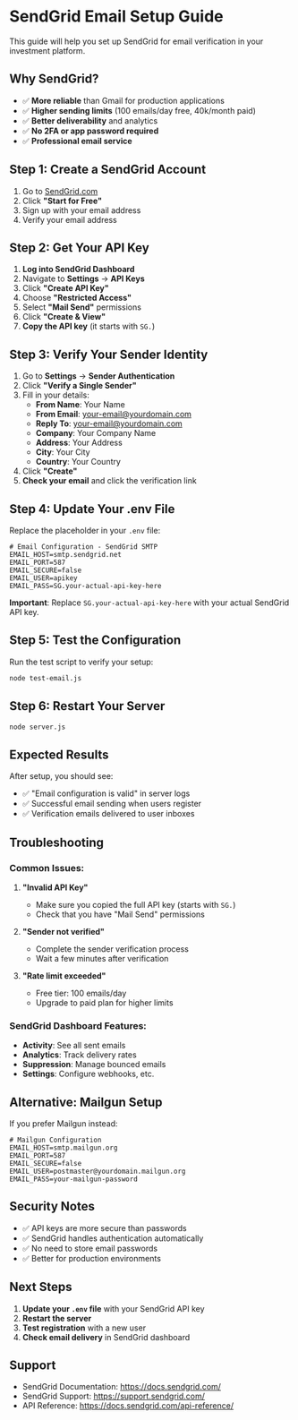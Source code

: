 # SendGrid Email Setup Guide

This guide will help you set up SendGrid for email verification in your investment platform.

## Why SendGrid?

- ✅ **More reliable** than Gmail for production applications
- ✅ **Higher sending limits** (100 emails/day free, 40k/month paid)
- ✅ **Better deliverability** and analytics
- ✅ **No 2FA or app password required**
- ✅ **Professional email service**

## Step 1: Create a SendGrid Account

1. Go to [SendGrid.com](https://sendgrid.com/)
2. Click **"Start for Free"**
3. Sign up with your email address
4. Verify your email address

## Step 2: Get Your API Key

1. **Log into SendGrid Dashboard**
2. Navigate to **Settings** → **API Keys**
3. Click **"Create API Key"**
4. Choose **"Restricted Access"**
5. Select **"Mail Send"** permissions
6. Click **"Create & View"**
7. **Copy the API key** (it starts with `SG.`)

## Step 3: Verify Your Sender Identity

1. Go to **Settings** → **Sender Authentication**
2. Click **"Verify a Single Sender"**
3. Fill in your details:
   - **From Name**: Your Name
   - **From Email**: your-email@yourdomain.com
   - **Reply To**: your-email@yourdomain.com
   - **Company**: Your Company Name
   - **Address**: Your Address
   - **City**: Your City
   - **Country**: Your Country
4. Click **"Create"**
5. **Check your email** and click the verification link

## Step 4: Update Your .env File

Replace the placeholder in your `.env` file:

```env
# Email Configuration - SendGrid SMTP
EMAIL_HOST=smtp.sendgrid.net
EMAIL_PORT=587
EMAIL_SECURE=false
EMAIL_USER=apikey
EMAIL_PASS=SG.your-actual-api-key-here
```

**Important**: Replace `SG.your-actual-api-key-here` with your actual SendGrid API key.

## Step 5: Test the Configuration

Run the test script to verify your setup:

```bash
node test-email.js
```

## Step 6: Restart Your Server

```bash
node server.js
```

## Expected Results

After setup, you should see:
- ✅ "Email configuration is valid" in server logs
- ✅ Successful email sending when users register
- ✅ Verification emails delivered to user inboxes

## Troubleshooting

### Common Issues:

1. **"Invalid API Key"**
   - Make sure you copied the full API key (starts with `SG.`)
   - Check that you have "Mail Send" permissions

2. **"Sender not verified"**
   - Complete the sender verification process
   - Wait a few minutes after verification

3. **"Rate limit exceeded"**
   - Free tier: 100 emails/day
   - Upgrade to paid plan for higher limits

### SendGrid Dashboard Features:

- **Activity**: See all sent emails
- **Analytics**: Track delivery rates
- **Suppression**: Manage bounced emails
- **Settings**: Configure webhooks, etc.

## Alternative: Mailgun Setup

If you prefer Mailgun instead:

```env
# Mailgun Configuration
EMAIL_HOST=smtp.mailgun.org
EMAIL_PORT=587
EMAIL_SECURE=false
EMAIL_USER=postmaster@yourdomain.mailgun.org
EMAIL_PASS=your-mailgun-password
```

## Security Notes

- ✅ API keys are more secure than passwords
- ✅ SendGrid handles authentication automatically
- ✅ No need to store email passwords
- ✅ Better for production environments

## Next Steps

1. **Update your `.env` file** with your SendGrid API key
2. **Restart the server**
3. **Test registration** with a new user
4. **Check email delivery** in SendGrid dashboard

## Support

- SendGrid Documentation: https://docs.sendgrid.com/
- SendGrid Support: https://support.sendgrid.com/
- API Reference: https://docs.sendgrid.com/api-reference/ 